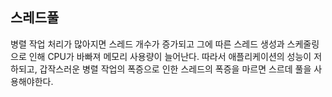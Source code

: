 ## 스레드풀
병렬 작업 처리가 많아지면 스레드 개수가 증가되고 그에 따른 스레드 생성과 스케줄링으로 인해 CPU가 바빠져 메모리 사용량이 늘어난다.
따라서 애플리케이션의 성능이 저하되고, 갑작스러운 병렬 작업의 폭증으로 인한 스레드의 폭증을 마르면 스르데 풀을 사용해야한다.